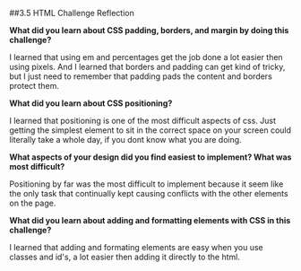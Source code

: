 ##3.5 HTML Challenge Reflection


**What did you learn about CSS padding, borders, and margin by doing this challenge?**  

  I learned that using em and percentages get the job done a lot easier then using pixels. And I learned that borders and padding can get kind of tricky, but I just need to remember that padding pads the content and borders protect them.   


**What did you learn about CSS positioning?**  

I learned that positioning is one of the most difficult aspects of css. Just getting the simplest element to sit in the correct space on your screen could literally take a whole day, if you dont know what you are doing. 

**What aspects of your design did you find easiest to implement? What was most difficult?**  

Positioning by far was the most difficult to implement because it seem like the only task that continually kept causing conflicts with the other elements on the page.  

**What did you learn about adding and formatting elements with CSS in this challenge?**  

I learned that adding and formating elements are easy when you use classes and id's, a lot easier then adding it directly to the html.